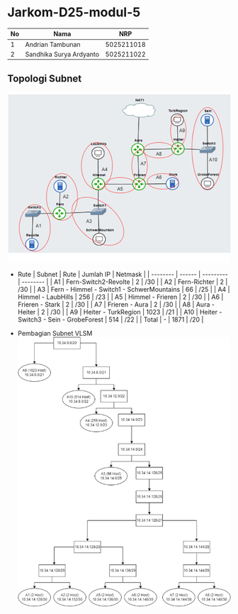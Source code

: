 # Jarkom-D25-modul-5

| **No** | **Nama** | **NRP** | 
| ------------- | ------------- | --------- |
| 1 | Andrian Tambunan  | 5025211018 | 
| 2 | Sandhika Surya Ardyanto | 5025211022 |

## Topologi Subnet
![image](https://github.com/AndrianTambunan/Jarkom-D25-modul-5/blob/main/subnet.png)
- Rute
| Subnet | Rute | Jumlah IP | Netmask |
| -------- | ------ | --------- | -------- |
| A1 | Fern-Switch2-Revolte | 2 | /30 |
| A2 | Fern-Richter | 2 | /30 | 
| A3 | Fern - Himmel - Switch1 - SchwerMountains | 66 | /25 |
| A4 | Himmel - LaubHills | 256 | /23 |
| A5 | Himmel - Frieren | 2 | /30 |
| A6 | Frieren - Stark | 2 | /30 |
| A7 | Frieren - Aura | 2 | /30 |
| A8 | Aura - Heiter | 2 | /30 |
| A9 | Heiter - TurkRegion | 1023 | /21 |
| A10 | Heiter - Switch3 - Sein - GrobeForest | 514 | /22 |
| Total | - | 1871 | /20 |

- Pembagian Subnet VLSM
  ![image](https://github.com/AndrianTambunan/Jarkom-D25-modul-5/blob/main/vlsm.png)
